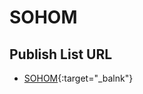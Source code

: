 # SOHOM

## Publish List URL
- [SOHOM](https://reverent-mirzakhani-99b6c1.netlify.app/filelist/index.html){:target="_balnk"}